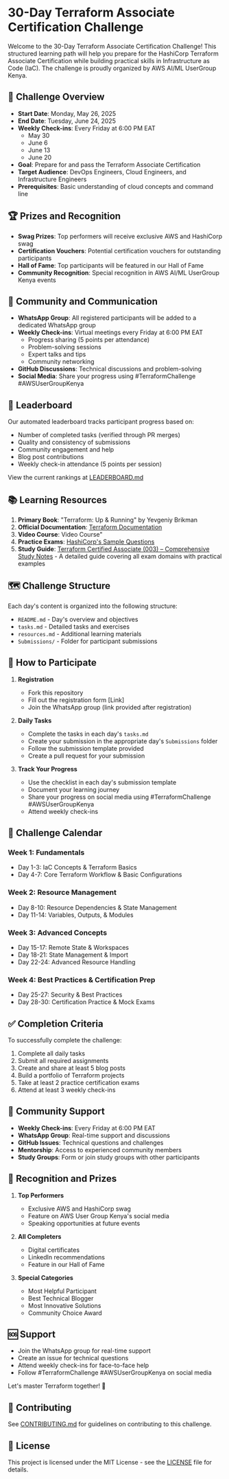 # 30-Day Terraform Associate Certification Challenge

Welcome to the 30-Day Terraform Associate Certification Challenge! This structured learning path will help you prepare for the HashiCorp Terraform Associate Certification while building practical skills in Infrastructure as Code (IaC). The challenge is proudly organized by AWS AI/ML UserGroup Kenya.

## 🎯 Challenge Overview

- **Start Date**: Monday, May 26, 2025
- **End Date**: Tuesday, June 24, 2025
- **Weekly Check-ins**: Every Friday at 6:00 PM EAT
  - May 30
  - June 6
  - June 13
  - June 20
- **Goal**: Prepare for and pass the Terraform Associate Certification
- **Target Audience**: DevOps Engineers, Cloud Engineers, and Infrastructure Engineers
- **Prerequisites**: Basic understanding of cloud concepts and command line

## 🏆 Prizes and Recognition

- **Swag Prizes**: Top performers will receive exclusive AWS and HashiCorp swag
- **Certification Vouchers**: Potential certification vouchers for outstanding participants
- **Hall of Fame**: Top participants will be featured in our Hall of Fame
- **Community Recognition**: Special recognition in AWS AI/ML UserGroup Kenya events

## 📱 Community and Communication

- **WhatsApp Group**: All registered participants will be added to a dedicated WhatsApp group
- **Weekly Check-ins**: Virtual meetings every Friday at 6:00 PM EAT
  - Progress sharing (5 points per attendance)
  - Problem-solving sessions
  - Expert talks and tips
  - Community networking
- **GitHub Discussions**: Technical discussions and problem-solving
- **Social Media**: Share your progress using #TerraformChallenge #AWSUserGroupKenya

## 🏅 Leaderboard

Our automated leaderboard tracks participant progress based on:
- Number of completed tasks (verified through PR merges)
- Quality and consistency of submissions
- Community engagement and help
- Blog post contributions
- Weekly check-in attendance (5 points per session)

View the current rankings at [LEADERBOARD.md](LEADERBOARD.md)

## 📚 Learning Resources

1. **Primary Book**: "Terraform: Up & Running" by Yevgeniy Brikman
2. **Official Documentation**: [Terraform Documentation](https://www.terraform.io/docs)
3. **Video Course**: Video Course"
4. **Practice Exams**: [HashiCorp's Sample Questions](https://learn.hashicorp.com/tutorials/terraform/associate-questions)
5. **Study Guide**: [Terraform Certified Associate (003) – Comprehensive Study Notes](https://www.freecodecamp.org/news/terraform-certified-associate-003-study-notes/) - A detailed guide covering all exam domains with practical examples

## 🗺️ Challenge Structure

Each day's content is organized into the following structure:
- `README.md` - Day's overview and objectives
- `tasks.md` - Detailed tasks and exercises
- `resources.md` - Additional learning materials
- `Submissions/` - Folder for participant submissions

## 📝 How to Participate

1. **Registration**
   - Fork this repository
   - Fill out the registration form [Link]
   - Join the WhatsApp group (link provided after registration)

2. **Daily Tasks**
   - Complete the tasks in each day's `tasks.md`
   - Create your submission in the appropriate day's `Submissions` folder
   - Follow the submission template provided
   - Create a pull request for your submission

3. **Track Your Progress**
   - Use the checklist in each day's submission template
   - Document your learning journey
   - Share your progress on social media using #TerraformChallenge #AWSUserGroupKenya
   - Attend weekly check-ins

## 📅 Challenge Calendar

### Week 1: Fundamentals
- Day 1-3: IaC Concepts & Terraform Basics
- Day 4-7: Core Terraform Workflow & Basic Configurations

### Week 2: Resource Management
- Day 8-10: Resource Dependencies & State Management
- Day 11-14: Variables, Outputs, & Modules

### Week 3: Advanced Concepts
- Day 15-17: Remote State & Workspaces
- Day 18-21: State Management & Import
- Day 22-24: Advanced Resource Handling

### Week 4: Best Practices & Certification Prep
- Day 25-27: Security & Best Practices
- Day 28-30: Certification Practice & Mock Exams

## ✅ Completion Criteria

To successfully complete the challenge:
1. Complete all daily tasks
2. Submit all required assignments
3. Create and share at least 5 blog posts
4. Build a portfolio of Terraform projects
5. Take at least 2 practice certification exams
6. Attend at least 3 weekly check-ins

## 🤝 Community Support

- **Weekly Check-ins**: Every Friday at 6:00 PM EAT
- **WhatsApp Group**: Real-time support and discussions
- **GitHub Issues**: Technical questions and challenges
- **Mentorship**: Access to experienced community members
- **Study Groups**: Form or join study groups with other participants

## 🌟 Recognition and Prizes

1. **Top Performers**
   - Exclusive AWS and HashiCorp swag
   - Feature on AWS User Group Kenya's social media
   - Speaking opportunities at future events

2. **All Completers**
   - Digital certificates
   - LinkedIn recommendations
   - Feature in our Hall of Fame

3. **Special Categories**
   - Most Helpful Participant
   - Best Technical Blogger
   - Most Innovative Solutions
   - Community Choice Award

## 🆘 Support

- Join the WhatsApp group for real-time support
- Create an issue for technical questions
- Attend weekly check-ins for face-to-face help
- Follow #TerraformChallenge #AWSUserGroupKenya on social media

Let's master Terraform together! 💪

## 🤝 Contributing

See [CONTRIBUTING.md](CONTRIBUTING.md) for guidelines on contributing to this challenge.

## 📜 License

This project is licensed under the MIT License - see the [LICENSE](LICENSE) file for details.


